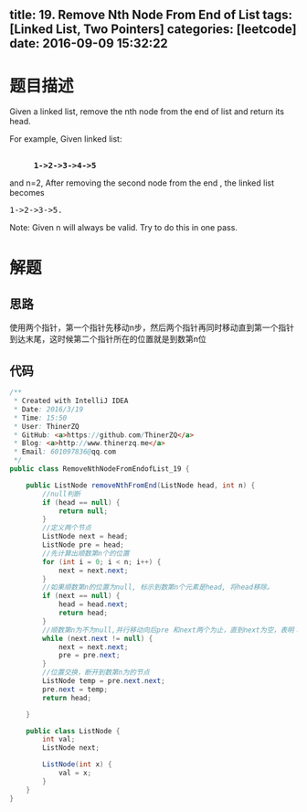 title: 19. Remove Nth Node From End of List
tags: [Linked List, Two Pointers]
categories: [leetcode]
date: 2016-09-09 15:32:22
---
# 题目描述
Given a linked list, remove the nth node from the end of list and return its head.

For example, Given linked list:
<pre>   
     <b>1-&gt;2-&gt;3-&gt;4-&gt;5</b>
</pre>

 and n=2, After removing the second node from the end , the linked list becomes
 <pre>1->2->3->5.
</pre>

Note:
Given n will always be valid.
Try to do this in one pass.

<!-- more -->
# 解题
## 思路
使用两个指针，第一个指针先移动n步，然后两个指针再同时移动直到第一个指针到达末尾，这时候第二个指针所在的位置就是到数第n位
## 代码
```java
/**
 * Created with IntelliJ IDEA
 * Date: 2016/3/19
 * Time: 15:50
 * User: ThinerZQ
 * GitHub: <a>https://github.com/ThinerZQ</a>
 * Blog: <a>http://www.thinerzq.me</a>
 * Email: 601097836@qq.com
 */
public class RemoveNthNodeFromEndofList_19 {

    public ListNode removeNthFromEnd(ListNode head, int n) {
        //null判断
        if (head == null) {
            return null;
        }
        //定义两个节点
        ListNode next = head;
        ListNode pre = head;
        //先计算出顺数第n个的位置
        for (int i = 0; i < n; i++) {
            next = next.next;
        }
        //如果顺数第n的位置为null, 标示到数第n个元素是head, 将head移除。
        if (next == null) {
            head = head.next;
            return head;
        }
        //顺数第n为不为null,并行移动向后pre 和next两个为止，直到next为空，表明：pre移到了倒数第n为的位置
        while (next.next != null) {
            next = next.next;
            pre = pre.next;
        }
        //位置交换，断开到数第n为的节点
        ListNode temp = pre.next.next;
        pre.next = temp;
        return head;

    }

    public class ListNode {
        int val;
        ListNode next;

        ListNode(int x) {
            val = x;
        }
    }
}
```
